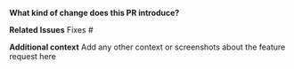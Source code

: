 <!-- Thanks for your support to the project. Provide some context to a PR -->

**What kind of change does this PR introduce?**
<!-- E.g. Is it a new feature, bugfix, code improvement etc. ? Add some description. -->

**Related Issues** 
Fixes #

**Additional context**
Add any other context or screenshots about the feature request here
